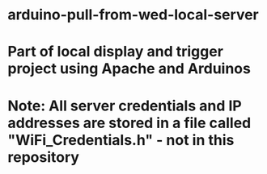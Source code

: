 # arduino-pull-from-wed-local-server
# Part of local display and trigger project using Apache and Arduinos
# Note: All server credentials and IP addresses are stored in a file called "WiFi_Credentials.h" - not in this repository
